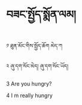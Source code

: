 # བཟང་སྤྱོད་སྨོན་ལམ།

༡  ཐུན་མོང་གིས་སྤྱོད་ཆོག མེད་ཀ

༢  ཞུ་དག་སོང་མེད། ཞུ་དག་སོང་ཡོད། 

3 Are you hungry?

4 I m really hungry
